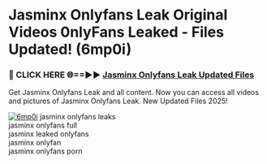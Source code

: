 # Jasminx Onlyfans Leak Original Videos 0nlyFans Leaked - Files Updated! (6mp0i)

<h3>🔴 CLICK HERE 🌐==►► <a href="https://tinyurl.com/brd5kh86" rel="nofollow">Jasminx Onlyfans Leak Updated Files</a></h3>

Get Jasminx Onlyfans Leak and all content. Now you can access all videos and pictures of Jasminx Onlyfans Leak. New Updated Files 2025!

[![6mp0i](https://i.imgur.com/K7sEzmb.gif)](https://tinyurl.com/brd5kh86)
jasminx onlyfans leaks<br>
jasminx onlyfans full<br>
jasminx leaked onlyfans<br>
jasminx onlyfan<br>
jasminx onlyfans porn
